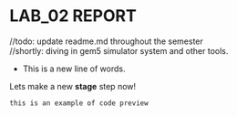 # LAB_02 REPORT
//todo: update readme.md throughout the semester <br>
//shortly: diving in gem5 simulator system and other tools.

- This is a new line of words.


Lets make a new <b>stage</b> step now!

    this is an example of code preview